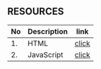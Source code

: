 ## RESOURCES

| No | Description| link|
| ---| ---| ---|
|1.| HTML| [click](./Resources/HTMLwith.pdf)|
|2.| JavaScript| [click](./Resources/Jsbook.pdf)|
